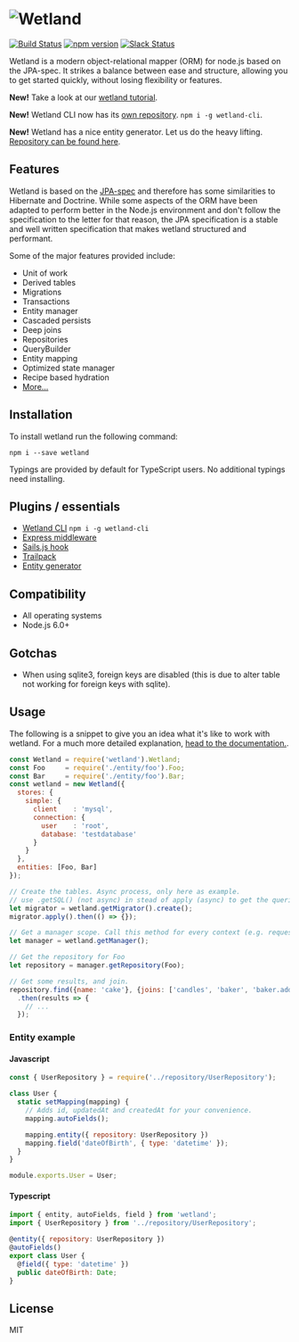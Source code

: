 # ![Wetland](https://cdn.rawgit.com/SpoonX/wetland/391040eba795183550bfff01d7c0ca56d01b5530/wetland.svg)

[![Build Status](https://travis-ci.org/SpoonX/wetland.svg?branch=master)](https://travis-ci.org/SpoonX/wetland)
[![npm version](https://badge.fury.io/js/wetland.svg)](https://badge.fury.io/js/wetland)
[![Slack Status](https://spoonx-slack.herokuapp.com/badge.svg)](https://spoonx-slack.herokuapp.com)

Wetland is a modern object-relational mapper (ORM) for node.js based on the JPA-spec.
It strikes a balance between ease and structure, allowing you to get started quickly, without losing flexibility or features.

**New!** Take a look at our [wetland tutorial](https://wetland.spoonx.org/Tutorial/setting-up.html).

**New!** Wetland CLI now has its [own repository](https://github.com/SpoonX/wetland-cli). `npm i -g wetland-cli`.

**New!** Wetland has a nice entity generator. Let us do the heavy lifting. [Repository can be found here](https://github.com/SpoonX/wetland-generator-entity).

## Features

Wetland is based on the [JPA-spec](http://download.oracle.com/otndocs/jcp/persistence-2_1-fr-eval-spec/index.html) and therefore has some similarities to Hibernate and Doctrine. While some aspects of the ORM have been adapted to perform better in the Node.js environment and don't follow the specification to the letter for that reason, the JPA specification is a stable and well written specification that makes wetland structured and performant.

Some of the major features provided include:

* Unit of work
* Derived tables
* Migrations
* Transactions
* Entity manager
* Cascaded persists
* Deep joins
* Repositories
* QueryBuilder
* Entity mapping
* Optimized state manager
* Recipe based hydration
* [More...](https://wetland.spoonx.org)

## Installation

To install wetland run the following command:

`npm i --save wetland`

Typings are provided by default for TypeScript users. No additional typings need installing.

## Plugins / essentials

- [Wetland CLI](https://github.com/SpoonX/wetland-cli) `npm i -g wetland-cli`
- [Express middleware](https://github.com/SpoonX/express-wetland)
- [Sails.js hook](https://github.com/SpoonX/sails-hook-wetland)
- [Trailpack](https://github.com/SpoonX/trailpack-wetland)
- [Entity generator](https://github.com/SpoonX/wetland-generator-entity)

## Compatibility

* All operating systems
* Node.js 6.0+

## Gotchas

- When using sqlite3, foreign keys are disabled (this is due to alter table not working for foreign keys with sqlite).

## Usage

The following is a snippet to give you an idea what it's like to work with wetland.
For a much more detailed explanation, [head to the documentation.](https://wetland.spoonx.org).

```js
const Wetland = require('wetland').Wetland;
const Foo     = require('./entity/foo').Foo;
const Bar     = require('./entity/foo').Bar;
const wetland = new Wetland({
  stores: {
    simple: {
      client    : 'mysql',
      connection: {
        user    : 'root',
        database: 'testdatabase'
      }
    }
  },
  entities: [Foo, Bar]
});

// Create the tables. Async process, only here as example.
// use .getSQL() (not async) in stead of apply (async) to get the queries.
let migrator = wetland.getMigrator().create();
migrator.apply().then(() => {});

// Get a manager scope. Call this method for every context (e.g. requests).
let manager = wetland.getManager();

// Get the repository for Foo
let repository = manager.getRepository(Foo);

// Get some results, and join.
repository.find({name: 'cake'}, {joins: ['candles', 'baker', 'baker.address']})
  .then(results => {
    // ...
  });
```

### Entity example

#### Javascript

```js
const { UserRepository } = require('../repository/UserRepository');

class User {
  static setMapping(mapping) {
    // Adds id, updatedAt and createdAt for your convenience.
    mapping.autoFields();

    mapping.entity({ repository: UserRepository })
    mapping.field('dateOfBirth', { type: 'datetime' });
  }
}

module.exports.User = User;
```

#### Typescript

```js
import { entity, autoFields, field } from 'wetland';
import { UserRepository } from '../repository/UserRepository';

@entity({ repository: UserRepository })
@autoFields()
export class User {
  @field({ type: 'datetime' })
  public dateOfBirth: Date;
}
```

## License

MIT
